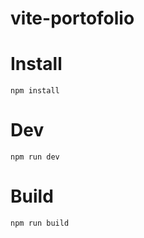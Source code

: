# vite-portofolio


# Install 
```npm install```


# Dev
```npm run dev```

# Build
```npm run build```
